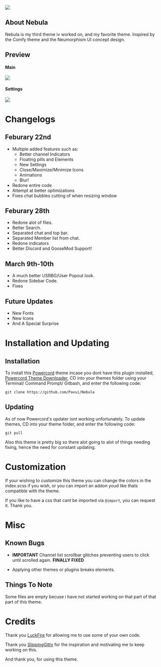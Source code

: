 ![](https://i.imgur.com/sYPNqok.png)

## About Nebula
 Nebula is my third theme iv worked on, and my favorite theme. Inspired by the Comfy theme and the Neumorphism UI concept design.
 
## Preview
#### Main
![](https://i.imgur.com/4SzKqEG.png)

#### Settings
![](https://i.imgur.com/ewD8NvI.png)

# Changelogs
## Feburary 22nd
- Multiple added features such as:
  - Better channel Indicators
  - Floating pills and Elements
  - New Settings 
  - Close/Maximize/Minimize Icons
  - Animations
  - Blur!
- Redone entire code
- Attempt at better optimizations
- Fixes chat bubbles cutting of when resizing window

## Feburary 28th
- Redone alot of files.
- Better Search.
- Separated chat and top bar.
- Separated Member list from chat.
- Redone indicators
- Better Discord and GooseMod Support!

## March 9th-10th
- A much better USRBG/User Popout look.
- Redone Sidebar Code.
- Fixes 

## Future Updates
- New Fonts
- New Icons
- And A Special Surprise

# Installation and Updating

## Installation
To install this [Powercord](https://powercord.dev) theme incase you dont have this plugin installed, [Powercord Theme Downloader](https://github.com/ploogins/PowercordThemeDownloader), CD into your themes folder using your Terminal/ Command Prompt/ Gitbash, and enter the following code:
```
git clone https://github.com/Pavui/Nebula
```
## Updating
As of now Powercord's updater isnt working unfortunately. To update themes, CD into your theme folder, and enter the following code:
```
git pull
```
Also this theme is pretty big so there alot going to alot of things needing fixing, hence the need for constant updating.
# Customization
If your wishing to customize this theme you can change the colors in the index.scss if you wish, or you can import an addon youd like thats compatible with the theme. 

If you like to have a css that cant be imported via ``@import``, you can request it. Thank you.


# Misc

## Known Bugs
 - **IMPORTANT** Channel list scrollbar glitches preventing users to click until scrolled again. **FINALLY FIXED**


 - Applying other themes or plugins breaks elements.

## Things To Note
Some files are empty becuse i have not started working on that part of that part of this theme.

# Credits
Thank you [LuckFire](https://github.com/LuckFire) for allowing me to use some of your own code.

Thank you [SlippingGitty](https://github.com/slippinggitty) for the inspiration and motivating me to keep working on this.

And thank you, for using this theme.

